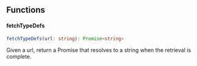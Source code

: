## Functions

#### fetchTypeDefs

```ts
fetchTypeDefs(url: string): Promise<string>
```

Given a url, return a Promise that resolves to a string when the retrieval is complete.
